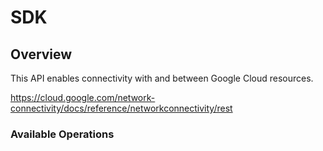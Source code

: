 # SDK

## Overview

This API enables connectivity with and between Google Cloud resources.

<https://cloud.google.com/network-connectivity/docs/reference/networkconnectivity/rest>
### Available Operations

